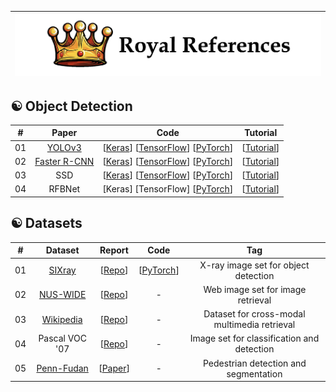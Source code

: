 |![image](https://github.com/Royal-526/Royal-References/blob/master/logo.png)|
|---|


## ☯️ Object Detection

|#|Paper|Code|Tutorial|
|:---:|:---:|:---:|:---:|
|01|[YOLOv3](https://github.com/ldkong1205/MSc-Dissertation/blob/master/PAPERS/%E3%80%8CYOLOv3%E3%80%8D.pdf)|[[Keras](https://github.com/qqwweee/keras-yolo3)] [[TensorFlow](https://github.com/YunYang1994/tensorflow-yolov3)] [[PyTorch](https://github.com/eriklindernoren/PyTorch-YOLOv3)]|[[Tutorial](https://medium.com/@viirya/yolo-a-very-simple-tutorial-8d573a303480)]|
|02|[Faster R-CNN](https://github.com/ldkong1205/MSc-Dissertation/blob/master/PAPERS/%E3%80%8CFaster%20R-CNN%E3%80%8D.pdf)|[[Keras](https://github.com/you359/Keras-FasterRCNN)] [[TensorFlow](https://github.com/endernewton/tf-faster-rcnn)] [[PyTorch](https://github.com/jwyang/faster-rcnn.pytorch)]|[[Tutorial](https://medium.com/@smallfishbigsea/faster-r-cnn-explained-864d4fb7e3f8)]|
|03|SSD|[[Keras](https://github.com/kuhung/SSD_keras)] [[TensorFlow](https://github.com/balancap/SSD-Tensorflow)] [[PyTorch](https://github.com/amdegroot/ssd.pytorch)]|[[Tutorial](https://medium.com/@smallfishbigsea/understand-ssd-and-implement-your-own-caa3232cd6ad)]|
|04|RFBNet|[Keras] [TensorFlow] [[PyTorch](https://github.com/ruinmessi/RFBNet)]|[[Tutorial](https://blog.csdn.net/u014380165/article/details/81556769)]|

## ☯️ Datasets

|#|Dataset|Report|Code|Tag|
|:---:|:---:|:---:|:---:|:---:|
|01|[SIXray](https://github.com/ldkong1205/MSc-Dissertation/blob/master/PAPERS/%E3%80%8CSIXray%E3%80%8D.pdf)|[[Repo](https://github.com/MeioJane/SIXray)]|[[PyTorch](https://github.com/MeioJane/CHR)]|X-ray image set for object detection|
|02|[NUS-WIDE](https://lms.comp.nus.edu.sg/wp-content/uploads/2019/research///nuswide/nuswide-civr2009.pdf)|[[Repo](https://lms.comp.nus.edu.sg/wp-content/uploads/2019/research///nuswide/NUS-WIDE.html)]| - |Web image set for image retrieval|
|03|[Wikipedia](http://www.svcl.ucsd.edu/publications/journal/2014/xmodal/xmodal_tpami.pdf)|[[Repo](http://www.svcl.ucsd.edu/projects/crossmodal/)]| - |Dataset for cross-modal multimedia retrieval|
|04|Pascal VOC '07|[[Repo](http://host.robots.ox.ac.uk/pascal/VOC/voc2007/)]| - |Image set for classification and detection|
|05|[Penn-Fudan](https://www.cis.upenn.edu/~jshi/ped_html/)|[[Paper](https://repository.upenn.edu/cgi/viewcontent.cgi?article=1558&context=cis_papers)]| - |Pedestrian detection and segmentation|

